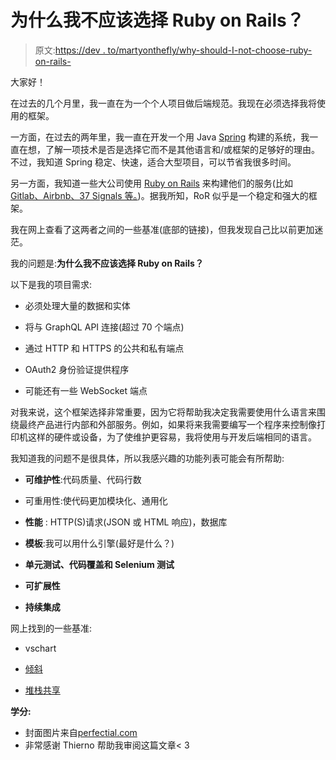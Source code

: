 # 为什么我不应该选择 Ruby on Rails？

> 原文:[https://dev . to/martyonthefly/why-should-I-not-choose-ruby-on-rails-](https://dev.to/martyonthefly/why-should-i-not-choose-ruby-on-rails-)

大家好！

在过去的几个月里，我一直在为一个个人项目做后端规范。我现在必须选择我将使用的框架。

一方面，在过去的两年里，我一直在开发一个用 Java [Spring](https://spring.io/) 构建的系统，我一直在想，了解一项技术是否是选择它而不是其他语言和/或框架的足够好的理由。不过，我知道 Spring 稳定、快速，适合大型项目，可以节省我很多时间。

另一方面，我知道一些大公司使用 [Ruby on Rails](http://guides.rubyonrails.org/getting_started.html) 来构建他们的服务(比如 [Gitlab、Airbnb、37 Signals 等。](https://stackshare.io/rails/in-stacks))。据我所知，RoR 似乎是一个稳定和强大的框架。

我在网上查看了这两者之间的一些基准(底部的链接)，但我发现自己比以前更加迷茫。

我的问题是:**为什么我不应该选择 Ruby on Rails？**

以下是我的项目需求:

*   必须处理大量的数据和实体

*   将与 GraphQL API 连接(超过 70 个端点)

*   通过 HTTP 和 HTTPS 的公共和私有端点

*   OAuth2 身份验证提供程序

*   可能还有一些 WebSocket 端点

对我来说，这个框架选择非常重要，因为它将帮助我决定我需要使用什么语言来围绕最终产品进行内部和外部服务。例如，如果将来我需要编写一个程序来控制像打印机这样的硬件或设备，为了使维护更容易，我将使用与开发后端相同的语言。

我知道我的问题不是很具体，所以我感兴趣的功能列表可能会有所帮助:

*   **可维护性**:代码质量、代码行数

*   可重用性:使代码更加模块化、通用化

*   **性能** : HTTP(S)请求(JSON 或 HTML 响应)，数据库

*   **模板**:我可以用什么引擎(最好是什么？)

*   **单元测试、代码覆盖和 Selenium 测试**

*   **可扩展性**

*   **持续集成**

网上找到的一些基准:

*   vschart

*   [倾斜](https://www.slant.co/versus/158/1233/~spring-boot_vs_ruby-on-rails)

*   [堆栈共享](https://stackshare.io/stackups/rails-vs-spring-boot)

**学分:**

*   封面图片来自[perfectial.com](https://perfectial.com/blog/is-ruby-on-rails-dead/)
*   非常感谢 Thierno 帮助我审阅这篇文章< 3